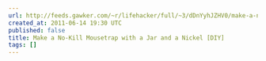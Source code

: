 ```yaml
---
url: http://feeds.gawker.com/~r/lifehacker/full/~3/dDnYyhJZHV0/make-a-no+kill-mousetrap-with-a-jar-and-a-nickel
created_at: 2011-06-14 19:30 UTC
published: false
title: Make a No-Kill Mousetrap with a Jar and a Nickel [DIY]
tags: []
---
```



